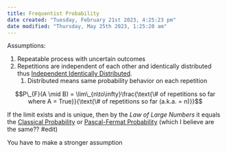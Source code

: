 ```yaml
---
title: Frequentist Probability
date created: "Tuesday, February 21st 2023, 4:25:23 pm"
date modified: "Thursday, May 25th 2023, 1:25:20 am"
---
```


Assumptions:

1. Repeatable process with uncertain outcomes
1. Repetitions are independent of each other and identically distributed thus [Independent Identically Distributed](Independent%20Identically%20Distributed.md).
   1. Distributed means same probability behavior on each repetition

$$P\_{F}(A \mid B) = \lim\_{n\to\infty}\frac{\text{\# of repetitions so far where A = True}}{\text{\# of repetitions so far (a.k.a. = n)}}$$

If the limit exists and is unique, then by the *Law of Large Numbers* it equals the [Classical Probability](Classical%20Probability.md) or [Pascal-Fermat Probability](Pascal-Fermat%20Probability.md) (which I believe are the same?? #edit)

You have to make a stronger assumption
